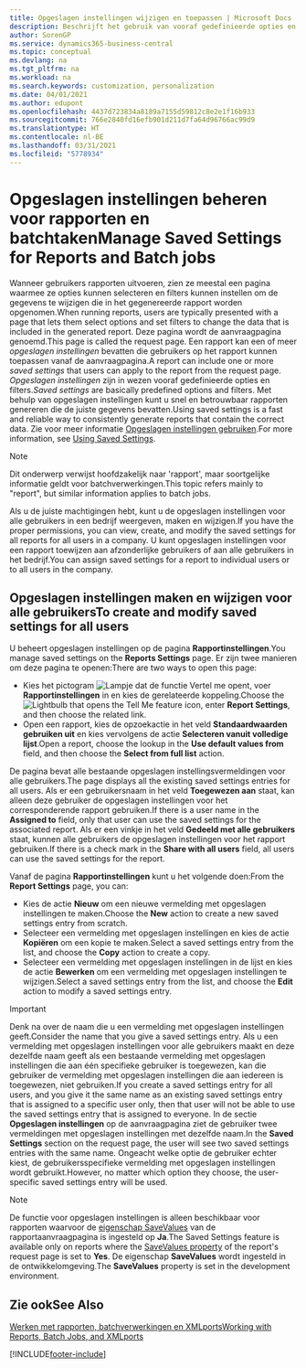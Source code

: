```yaml
---
title: Opgeslagen instellingen wijzigen en toepassen | Microsoft Docs
description: Beschrijft het gebruik van vooraf gedefinieerde opties en filters om een lijst aan te passen en de juiste gegevens te genereren.
author: SorenGP
ms.service: dynamics365-business-central
ms.topic: conceptual
ms.devlang: na
ms.tgt_pltfrm: na
ms.workload: na
ms.search.keywords: customization, personalization
ms.date: 04/01/2021
ms.author: edupont
ms.openlocfilehash: 4437d723834a8189a7155d59812c8e2e1f16b933
ms.sourcegitcommit: 766e2840fd16efb901d211d7fa64d96766ac99d9
ms.translationtype: HT
ms.contentlocale: nl-BE
ms.lasthandoff: 03/31/2021
ms.locfileid: "5778934"
---
```

# <a name="manage-saved-settings-for-reports-and-batch-jobs"></a><span data-ttu-id="5ecee-103">Opgeslagen instellingen beheren voor rapporten en batchtaken</span><span class="sxs-lookup"><span data-stu-id="5ecee-103">Manage Saved Settings for Reports and Batch jobs</span></span>
<span data-ttu-id="5ecee-104">Wanneer gebruikers rapporten uitvoeren, zien ze meestal een pagina waarmee ze opties kunnen selecteren en filters kunnen instellen om de gegevens te wijzigen die in het gegenereerde rapport worden opgenomen.</span><span class="sxs-lookup"><span data-stu-id="5ecee-104">When running reports, users are typically presented with a page that lets them select options and set filters to change the data that is included in the generated report.</span></span> <span data-ttu-id="5ecee-105">Deze pagina wordt de aanvraagpagina genoemd.</span><span class="sxs-lookup"><span data-stu-id="5ecee-105">This page is called the request page.</span></span> <span data-ttu-id="5ecee-106">Een rapport kan een of meer *opgeslagen instellingen* bevatten die gebruikers op het rapport kunnen toepassen vanaf de aanvraagpagina.</span><span class="sxs-lookup"><span data-stu-id="5ecee-106">A report can include one or more *saved settings* that users can apply to the report from the request page.</span></span> <span data-ttu-id="5ecee-107">*Opgeslagen instellingen* zijn in wezen vooraf gedefinieerde opties en filters.</span><span class="sxs-lookup"><span data-stu-id="5ecee-107">*Saved settings* are basically predefined options and filters.</span></span> <span data-ttu-id="5ecee-108">Met behulp van opgeslagen instellingen kunt u snel en betrouwbaar rapporten genereren die de juiste gegevens bevatten.</span><span class="sxs-lookup"><span data-stu-id="5ecee-108">Using saved settings is a fast and reliable way to consistently generate reports that contain the correct data.</span></span> <span data-ttu-id="5ecee-109">Zie voor meer informatie [Opgeslagen instellingen gebruiken](ui-work-report.md#SavedSettings).</span><span class="sxs-lookup"><span data-stu-id="5ecee-109">For more information, see [Using Saved Settings](ui-work-report.md#SavedSettings).</span></span>

> [!NOTE]
> <span data-ttu-id="5ecee-110">Dit onderwerp verwijst hoofdzakelijk naar 'rapport', maar soortgelijke informatie geldt voor batchverwerkingen.</span><span class="sxs-lookup"><span data-stu-id="5ecee-110">This topic refers mainly to "report", but similar information applies to batch jobs.</span></span>

<span data-ttu-id="5ecee-111">Als u de juiste machtigingen hebt, kunt u de opgeslagen instellingen voor alle gebruikers in een bedrijf weergeven, maken en wijzigen.</span><span class="sxs-lookup"><span data-stu-id="5ecee-111">If you have the proper permissions, you can view, create, and modify the saved settings for all reports for all users in a company.</span></span> <span data-ttu-id="5ecee-112">U kunt opgeslagen instellingen voor een rapport toewijzen aan afzonderlijke gebruikers of aan alle gebruikers in het bedrijf.</span><span class="sxs-lookup"><span data-stu-id="5ecee-112">You can assign saved settings for a report to individual users or to all users in the company.</span></span>

<!--
## Apply saved settings to a report
1. Open the report.

   The request page appears.    
2. In the **Saved Settings** section of the page, set the **Name** field  to the saved settings that you want to use.

   The **Saved Settings** section only appears if the report has been run before or if there are existing saved settings entries. The saved settings entry called **Last used options and filters** is always available. These settings are the option and filter values that were used the last time you ran the report.

-->

## <a name="to-create-and-modify-saved-settings-for-all-users"></a><span data-ttu-id="5ecee-113">Opgeslagen instellingen maken en wijzigen voor alle gebruikers</span><span class="sxs-lookup"><span data-stu-id="5ecee-113">To create and modify saved settings for all users</span></span>
<span data-ttu-id="5ecee-114">U beheert opgeslagen instellingen op de pagina **Rapportinstellingen**.</span><span class="sxs-lookup"><span data-stu-id="5ecee-114">You manage saved settings on the **Reports Settings** page.</span></span> <span data-ttu-id="5ecee-115">Er zijn twee manieren om deze pagina te openen:</span><span class="sxs-lookup"><span data-stu-id="5ecee-115">There are two ways to open this page:</span></span>
-   <span data-ttu-id="5ecee-116">Kies het pictogram ![Lampje dat de functie Vertel me opent](media/ui-search/search_small.png "Vertel me wat u wilt doen"), voer **Rapportinstellingen** in en kies de gerelateerde koppeling.</span><span class="sxs-lookup"><span data-stu-id="5ecee-116">Choose the ![Lightbulb that opens the Tell Me feature](media/ui-search/search_small.png "Tell me what you want to do") icon, enter **Report Settings**, and then choose the related link.</span></span>
-   <span data-ttu-id="5ecee-117">Open een rapport, kies de opzoekactie in het veld **Standaardwaarden gebruiken uit** en kies vervolgens de actie **Selecteren vanuit volledige lijst**.</span><span class="sxs-lookup"><span data-stu-id="5ecee-117">Open a report, choose the lookup in the **Use default values from** field, and then choose the **Select from full list** action.</span></span>

<span data-ttu-id="5ecee-118">De pagina bevat alle bestaande opgeslagen instellingsvermeldingen voor alle gebruikers.</span><span class="sxs-lookup"><span data-stu-id="5ecee-118">The page displays all the existing saved settings entries for all users.</span></span> <span data-ttu-id="5ecee-119">Als er een gebruikersnaam in het veld **Toegewezen aan** staat, kan alleen deze gebruiker de opgeslagen instellingen voor het corresponderende rapport gebruiken.</span><span class="sxs-lookup"><span data-stu-id="5ecee-119">If there is a user name in the **Assigned to** field, only that user can use the saved settings for the associated report.</span></span> <span data-ttu-id="5ecee-120">Als er een vinkje in het veld **Gedeeld met alle gebruikers** staat, kunnen alle gebruikers de opgeslagen instellingen voor het rapport gebruiken.</span><span class="sxs-lookup"><span data-stu-id="5ecee-120">If there is a check mark in the **Share with all users** field, all users can use the saved settings for the report.</span></span>

<span data-ttu-id="5ecee-121">Vanaf de pagina **Rapportinstellingen** kunt u het volgende doen:</span><span class="sxs-lookup"><span data-stu-id="5ecee-121">From the **Report Settings** page, you can:</span></span>
-   <span data-ttu-id="5ecee-122">Kies de actie **Nieuw** om een nieuwe vermelding met opgeslagen instellingen te maken.</span><span class="sxs-lookup"><span data-stu-id="5ecee-122">Choose the **New** action to create a new saved settings entry from scratch.</span></span>
-   <span data-ttu-id="5ecee-123">Selecteer een vermelding met opgeslagen instellingen en kies de actie **Kopiëren** om een kopie te maken.</span><span class="sxs-lookup"><span data-stu-id="5ecee-123">Select a saved settings entry from the list, and choose the **Copy** action to create a copy.</span></span>
-   <span data-ttu-id="5ecee-124">Selecteer een vermelding met opgeslagen instellingen in de lijst en kies de actie **Bewerken** om een vermelding met opgeslagen instellingen te wijzigen.</span><span class="sxs-lookup"><span data-stu-id="5ecee-124">Select a saved settings entry from the list, and choose the **Edit** action to modify a saved settings entry.</span></span>

> [!Important]
> <span data-ttu-id="5ecee-125">Denk na over de naam die u een vermelding met opgeslagen instellingen geeft.</span><span class="sxs-lookup"><span data-stu-id="5ecee-125">Consider the name that you give a saved settings entry.</span></span> <span data-ttu-id="5ecee-126">Als u een vermelding met opgeslagen instellingen voor alle gebruikers maakt en deze dezelfde naam geeft als een bestaande vermelding met opgeslagen instellingen die aan één specifieke gebruiker is toegewezen, kan die gebruiker de vermelding met opgeslagen instellingen die aan iedereen is toegewezen, niet gebruiken.</span><span class="sxs-lookup"><span data-stu-id="5ecee-126">If you create a saved settings entry for all users, and you give it the same name as an existing saved settings entry that is assigned to a specific user only, then that user will not be able to use the saved settings entry that is assigned to everyone.</span></span>  <span data-ttu-id="5ecee-127">In de sectie **Opgeslagen instellingen** op de aanvraagpagina ziet de gebruiker twee vermeldingen met opgeslagen instellingen met dezelfde naam.</span><span class="sxs-lookup"><span data-stu-id="5ecee-127">In the **Saved Settings** section on the request page, the user will see two saved settings entries with the same name.</span></span> <span data-ttu-id="5ecee-128">Ongeacht welke optie de gebruiker echter kiest, de gebruikersspecifieke vermelding met opgeslagen instellingen wordt gebruikt.</span><span class="sxs-lookup"><span data-stu-id="5ecee-128">However, no matter which option they choose, the user-specific saved settings entry will be used.</span></span>

> [!NOTE]
> <span data-ttu-id="5ecee-129">De functie voor opgeslagen instellingen is alleen beschikbaar voor rapporten waarvoor de [eigenschap SaveValues](/dynamics365/business-central/dev-itpro/developer/properties/devenv-savevalues-property) van de rapportaanvraagpagina is ingesteld op **Ja**.</span><span class="sxs-lookup"><span data-stu-id="5ecee-129">The Saved Settings feature is available only on reports where the [SaveValues property](/dynamics365/business-central/dev-itpro/developer/properties/devenv-savevalues-property) of the report's request page is set to **Yes**.</span></span> <span data-ttu-id="5ecee-130">De eigenschap **SaveValues** wordt ingesteld in de ontwikkelomgeving.</span><span class="sxs-lookup"><span data-stu-id="5ecee-130">The **SaveValues** property is set in the development environment.</span></span>  

## <a name="see-also"></a><span data-ttu-id="5ecee-131">Zie ook</span><span class="sxs-lookup"><span data-stu-id="5ecee-131">See Also</span></span>
[<span data-ttu-id="5ecee-132">Werken met rapporten, batchverwerkingen en XMLports</span><span class="sxs-lookup"><span data-stu-id="5ecee-132">Working with Reports, Batch Jobs, and XMLports</span></span>](ui-work-report.md)  


[!INCLUDE[footer-include](includes/footer-banner.md)]
